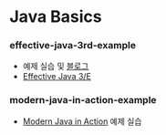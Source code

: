 # Java Basics

### effective-java-3rd-example
- 예제 실습 및 [블로그](https://loosie.tistory.com/category/Dot%20OOP%20%E2%88%99%20Java/Effiective%20Java)
- [Effective Java 3/E](http://www.yes24.com/Product/Goods/65551284)

### modern-java-in-action-example
- [Modern Java in Action](http://www.yes24.com/Product/Goods/77125987) 예제 실습

